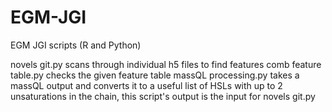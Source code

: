 # EGM-JGI
EGM JGI scripts (R and Python)

novels git.py scans through individual h5 files to find features
comb feature table.py checks the given feature table
massQL processing.py takes a massQL output and converts it to a useful list of HSLs with up to 2 unsaturations in the chain, this script's output is the input for novels git.py
